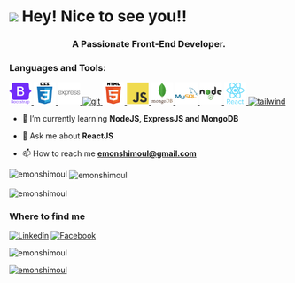<h1><img src="https://emojis.slackmojis.com/emojis/images/1531849430/4246/blob-sunglasses.gif?1531849430" width="30"/> Hey! Nice to see you!!</h1>

<h3 align="center">A Passionate Front-End Developer.</h3>

<h3 align="left">Languages and Tools:</h3>
<p align="left"> <a href="https://getbootstrap.com" target="_blank" rel="noreferrer"> <img src="https://raw.githubusercontent.com/devicons/devicon/master/icons/bootstrap/bootstrap-plain-wordmark.svg" alt="bootstrap" width="40" height="40"/> </a> <a href="https://www.w3schools.com/css/" target="_blank" rel="noreferrer"> <img src="https://raw.githubusercontent.com/devicons/devicon/master/icons/css3/css3-original-wordmark.svg" alt="css3" width="40" height="40"/> </a> <a href="https://expressjs.com" target="_blank" rel="noreferrer"> <img src="https://raw.githubusercontent.com/devicons/devicon/master/icons/express/express-original-wordmark.svg" alt="express" width="40" height="40"/> </a> <a href="https://git-scm.com/" target="_blank" rel="noreferrer"> <img src="https://www.vectorlogo.zone/logos/git-scm/git-scm-icon.svg" alt="git" width="40" height="40"/> </a> <a href="https://www.w3.org/html/" target="_blank" rel="noreferrer"> <img src="https://raw.githubusercontent.com/devicons/devicon/master/icons/html5/html5-original-wordmark.svg" alt="html5" width="40" height="40"/> </a> <a href="https://developer.mozilla.org/en-US/docs/Web/JavaScript" target="_blank" rel="noreferrer"> <img src="https://raw.githubusercontent.com/devicons/devicon/master/icons/javascript/javascript-original.svg" alt="javascript" width="40" height="40"/> </a> <a href="https://www.mongodb.com/" target="_blank" rel="noreferrer"> <img src="https://raw.githubusercontent.com/devicons/devicon/master/icons/mongodb/mongodb-original-wordmark.svg" alt="mongodb" width="40" height="40"/> </a> <a href="https://www.mysql.com/" target="_blank" rel="noreferrer"> <img src="https://raw.githubusercontent.com/devicons/devicon/master/icons/mysql/mysql-original-wordmark.svg" alt="mysql" width="40" height="40"/> </a> <a href="https://nodejs.org" target="_blank" rel="noreferrer"> <img src="https://raw.githubusercontent.com/devicons/devicon/master/icons/nodejs/nodejs-original-wordmark.svg" alt="nodejs" width="40" height="40"/> </a> <a href="https://reactjs.org/" target="_blank" rel="noreferrer"> <img src="https://raw.githubusercontent.com/devicons/devicon/master/icons/react/react-original-wordmark.svg" alt="react" width="40" height="40"/> </a> <a href="https://tailwindcss.com/" target="_blank" rel="noreferrer"> <img src="https://www.vectorlogo.zone/logos/tailwindcss/tailwindcss-icon.svg" alt="tailwind" width="40" height="40"/> </a> </p>


- 🌱 I’m currently learning **NodeJS, ExpressJS and MongoDB**

- 💬 Ask me about **ReactJS**

- 📫 How to reach me **emonshimoul@gmail.com**


<p><img align="left" src="https://github-readme-stats.vercel.app/api/top-langs?username=emonshimoul&show_icons=true&locale=en&layout=compact" alt="emonshimoul" /></p>

<p>&nbsp;<img align="center" src="https://github-readme-stats.vercel.app/api?username=emonshimoul&show_icons=true&locale=en" alt="emonshimoul" /></p>

<p><img align="center" src="https://github-readme-streak-stats.herokuapp.com/?user=emonshimoul&" alt="emonshimoul" /></p>

### Where to find me

[![Linkedin](https://img.shields.io/badge/LinkedIn-0077B5?style=flat-square&logo=linkedin&logoColor=white)](https://linkedin.com/in/emonshimoul) 
[![Facebook](https://img.shields.io/badge/Facebook-1877F2?style=flat-square&logo=facebook&logoColor=white)](https://www.facebook.com/emonshimoul53)

<p align="left"> <img src="https://komarev.com/ghpvc/?username=emonshimoul&label=Profile%20views&color=0e75b6&style=flat" alt="emonshimoul" /> </p>

<p align="left"> <a href="https://github.com/ryo-ma/github-profile-trophy"><img src="https://github-profile-trophy.vercel.app/?username=emonshimoul" alt="emonshimoul" /></a> </p>
